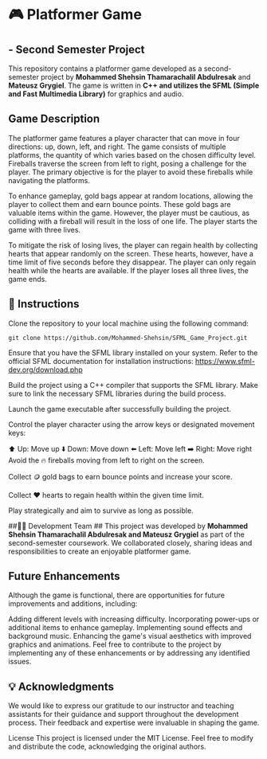 # 🎮 Platformer Game #
## - Second Semester Project ##
This repository contains a platformer game developed as a second-semester project by **Mohammed Shehsin Thamarachalil Abdulresak** and **Mateusz Grygiel**. The game is written in **C++ and utilizes the SFML (Simple and Fast Multimedia Library)** for graphics and audio.

## Game Description ##
The platformer game features a player character that can move in four directions: up, down, left, and right. The game consists of multiple platforms, the quantity of which varies based on the chosen difficulty level. Fireballs traverse the screen from left to right, posing a challenge for the player. The primary objective is for the player to avoid these fireballs while navigating the platforms.

To enhance gameplay, gold bags appear at random locations, allowing the player to collect them and earn bounce points. These gold bags are valuable items within the game. However, the player must be cautious, as colliding with a fireball will result in the loss of one life. The player starts the game with three lives.

To mitigate the risk of losing lives, the player can regain health by collecting hearts that appear randomly on the screen. These hearts, however, have a time limit of five seconds before they disappear. The player can only regain health while the hearts are available. If the player loses all three lives, the game ends.

 ## 📖 Instructions ##
Clone the repository to your local machine using the following command:

`git clone https://github.com/Mohammed-Shehsin/SFML_Game_Project.git`

Ensure that you have the SFML library installed on your system. Refer to the official SFML documentation for installation instructions: https://www.sfml-dev.org/download.php

Build the project using a C++ compiler that supports the SFML library. Make sure to link the necessary SFML libraries during the build process.

Launch the game executable after successfully building the project.

Control the player character using the arrow keys or designated movement keys:

⬆️ Up: Move up 
⬇️ Down: Move down
⬅️ Left: Move left
➡️ Right: Move right
Avoid the 🔥 fireballs moving from left to right on the screen.

Collect 🪙 gold bags to earn bounce points and increase your score.

Collect ❤️ hearts to regain health within the given time limit.

Play strategically and aim to survive as long as possible.

##🧑‍💻 Development Team ##
This project was developed by **Mohammed Shehsin Thamarachalil Abdulresak and Mateusz Grygiel** as part of the second-semester coursework. We collaborated closely, sharing ideas and responsibilities to create an enjoyable platformer game.

## Future Enhancements ##
Although the game is functional, there are opportunities for future improvements and additions, including:

Adding different levels with increasing difficulty.
Incorporating power-ups or additional items to enhance gameplay.
Implementing sound effects and background music.
Enhancing the game's visual aesthetics with improved graphics and animations.
Feel free to contribute to the project by implementing any of these enhancements or by addressing any identified issues.

## 💡 Acknowledgments ##
We would like to express our gratitude to our instructor and teaching assistants for their guidance and support throughout the development process. Their feedback and expertise were invaluable in shaping the game.

License
This project is licensed under the MIT License. Feel free to modify and distribute the code, acknowledging the original authors.
